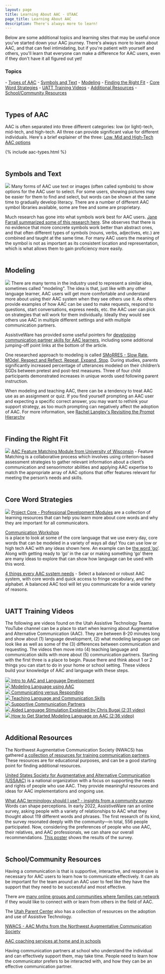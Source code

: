 ```yaml
---
layout: page
title: Learning About AAC - UTAAC
page_title: Learning About AAC
description: There's always more to learn!
---
```

Below are some additional topics and learning sites that
may be useful once you've started down your AAC journey. There's always more to learn about AAC, and that can feel intimidating, but if you're patient with yourself and others, you'll learn that everyone can make a difference for AAC users, even if they don't have it all figured out yet!

<h3>Topics</h3>
- <a href="#types">Types of AAC</a>
- <a href="#symbols">Symbols and Text</a>
- <a href="#modeling">Modeling</a>
- <a href="#evaluations">Finding the Right Fit</a>
- <a href="#core">Core Word Strategies</a>
- <a href="#uatt">UATT Training Videos</a>
- <a href="#extras">Additional Resources</a>
- <a href="#school">School/Community Resources</a>

<a name="types" style='margin-bottom: 50px; display: block; visibility: hidden;'></a>
<h2>Types of AAC</h2>

AAC is often separated into three different categories: low (or light)-tech, mid-tech, and high-tech. All three can provide significant value for different individuals. Here's a brief explainer of the three: <a href="https://www.autismadventures.com/low-tech-mid-tech-and-high-tech/">Low, Mid and High-Tech AAC options</a>

{% include aac-types.html %}

<a name="symbols" style='margin-bottom: 50px; display: block; visibility: hidden;'></a>
<h2>Symbols and Text</h2>
<img src="https://d18vdu4p71yql0.cloudfront.net/libraries/arasaac/happy.png.varianted-skin.png" class='clipart left'/>
Many forms of AAC use text or images (often called symbols) to show options for the AAC user to select. For some users, showing pictures may be easier for them to find and select, but words can be shown at the same time to gradually develop literacy. There are a number of different AAC symbol libraries available, some are free and some
are proprietary.

Much research has gone into what symbols work best for AAC users. <a href="https://www.janefarrall.com/what-is-beginning-aac/">Jane Farrall summarized some of this research here</a>. She observes that there is no evidence that more concrete symbols work better than abstract ones, and that often different types of symbols (nouns, verbs, adjectives, etc.) are combined and taught at the same time. For many AAC users the meaning of the symbol is not as important as its consistent location and representation, which is what allows them to gain proficiency more easily.

<a name="modeling" style='margin-bottom: 50px; display: block; visibility: hidden;'></a>
<h2>Modeling</h2>
<img src='/images/clipart/modeling.png' class='clipart left'/>
There are many terms in the industry used to represent a similar idea, sometimes called "modeling". The idea is that, just like with any other language learner, AAC users will get more comfortable and understand more about using their AAC system when they see others use it. As others provide examples of how AAC can be used to make requests, respond to questions, start conversations, express needs, etc. the AAC user can pick on strategies that will work for them individually. Ideally they would see others use AAC in multiple different settings and with multiple communication partners. 

AssistiveWare has provided some useful pointers for <a href="https://www.assistiveware.com/learn-aac/build-communication-partner-skills">developing communication partner skills for AAC learners</a>, including some additional jumping-off point links at the bottom of the article.

One researched approach to modeling is called <a href="https://talcaac.com/smorres/">SMoRRES - Slow Rate, MOdel, Respect and Reflect, Repeat, Expand, Stop</a>. During studies, parents significantly increased percentage of utterances modeled on their children’s SGDs between pretest and post-test measures.
Three of four child participants demonstrated increases in unique words used following parent instruction.

When modeling and teaching AAC, there can be a tendency to treat AAC use as an assignment or quiz. If you find yourself prompting an AAC user and expecting a specific correct answer, you may want to rethink your support strategy, as too much prompting can negatively affect the adoption of AAC. For more information, see  <a href="https://www.canva.com/design/DAFbT9-6ExE/bdRp7SVEZ4psml7c2-2i4Q/view?utm_content=DAFbT9-6ExE&utm_campaign=designshare&utm_medium=link&utm_source=publishsharelink&fbclid=IwAR3O2hufaWEJuIoMbXfpSDII1dqDUtKT-K5GprlOAisun5AAUCXhRk0ppTU#1
">Rachel Langley's Revisiting the Prompt Hierarchy</a>

<a name="evaluations" style='margin-bottom: 50px; display: block; visibility: hidden;'></a>
<h2>Finding the Right Fit</h2>
<img src='/images/clipart/checklist.png' class='clipart right'/>
<a href="https://atinternetmodules.org/storage/ocali-ims-sites/ocali-ims-atim/documents/AAC_Feature_Matching_Overview.pdf">AAC Feature Matching Module from University of Wisconsin</a> - Feature Matching is a collaborative process which involves using criterion-based assessment strategies to gather relevant information about a client’s communication and sensorimotor abilities and applying AAC expertise to match the appropriate array of AAC options that offer features relevant for meeting the person’s needs and skills. 

<a name="core" style='margin-bottom: 50px; display: block; visibility: hidden;'></a>
<h2>Core Word Strategies</h2>
<img src='/images/clipart/core.png' class='clipart right'/>
<a href="https://www.project-core.com/professional-development-modules/">Project Core - Professional Development Modules</a>
are a collection of learning resources that can help you learn more about core words and why they are important for all communicators.

<a href="https://www.coreworkshop.org/">Communication Workshop</a>  
is a place to look at some of the core language that we use every day, core words that can be modeled in a variety of ways all day! 
You can use low or high tech AAC with any ideas shown here. An example can be <a href="https://www.coreworkshop.org/words/go/en">the word ‘go’</a>. Along with getting ready to ‘go’ in the car or making something ‘go’ there are many ideas to explore that can show how language can be used with this word.

<a href="https://www.assistiveware.com/learn-aac/select-a-balanced-aac-system">4 things every AAC system needs</a> -  Select a balanced or robust AAC system, with core words and quick access to fringe vocabulary, and the alphabet. A balanced AAC tool will let you communicate for a wide variety of reasons.

<a name="uatt" style='margin-bottom: 50px; display: block; visibility: hidden;'></a>
<h2>UATT Training Videos</h2>

The following are videos found on the Utah Assistive Technology Teams YouTube channel can be a place to start when learning about Augmentative and Alternative Communication (AAC). They are between 8-20 minutes long and show about (1) language development, (2) what modeling language can look like as well as some of the (3) differences between communication and requesting. The videos then move into (4) teaching language and communication skills with more about (5) communication partners. Starting with the first three is a place to begin. 
Pause there and think about 1 or 2 things you can start to do in your home or school setting. These videos build your knowledge of AAC and language with these steps. 

<div class='video_box'>
<a href="https://www.youtube.com/watch?v=nkdhVJbB4to">
<img src="https://img.youtube.com/vi/nkdhVJbB4to/0.jpg"/>
Intro to AAC and Language Development</a>
</div>

<div class='video_box'>
<a href="https://www.youtube.com/watch?v=Yp751nRLVcQ">
<img src="https://img.youtube.com/vi/Yp751nRLVcQ/0.jpg"/>
Modeling Language using AAC</a>
</div>

<div class='video_box'>
<a href="https://www.youtube.com/watch?v=m04tjMRCC80">
<img src="https://img.youtube.com/vi/m04tjMRCC80/0.jpg"/>
Communicating versus Responding</a>
</div>

<div class='video_box'>
<a href="https://www.youtube.com/watch?v=OrsmhqGc3Rc">
<img src="https://img.youtube.com/vi/OrsmhqGc3Rc/0.jpg"/>
Teaching Language and Communication Skills</a>
</div>

<div class='video_box'>
<a href="https://www.youtube.com/watch?v=gHTujfqBw8Y">
<img src="https://img.youtube.com/vi/gHTujfqBw8Y/0.jpg"/>
Supportive Communication Partners</a>
</div>


<div class='video_box'>
<a href="https://www.youtube.com/watch?v=flFNMky22-U">
<img src="https://img.youtube.com/vi/flFNMky22-U/0.jpg"/>
Aided Language Stimulation Explained by Chris Bugaj (2:31 video)</a>
</div>




<div class='video_box'>
<a href="https://www.youtube.com/watch?v=ZAYsolBrjSM">
<img src="https://img.youtube.com/vi/ZAYsolBrjSM/0.jpg"/>
How to Get Started Modeling Language on AAC (2:36 video)</a>
</div>

<div style='clear: both;'></div>

<a name="exras" style='margin-bottom: 50px; display: block; visibility: hidden;'></a>
<h2>Additional Resources</h2>

The Northwest Augmentative Communication Society (NWACS) has gathered <a href="https://nwacs.info/training-for-caregivers">a collection of resources for training communication partners</a>. These resources are for educational purposes, and can be a good starting point for finding additional resources.

<a href="https://ussaac.org/">United States Society for Augmentative and Alternative Communication (USSAAC)</a> is a national organization with a focus on supporting the needs and rights of people who use AAC. They provide meaningful resources and ideas for AAC implementations and ongoing use.

<a href="https://www.assistiveware.com/blog/aac-terminology-survey">What AAC terminology should I use? - insights from a community survey</a>.
Words can shape perceptions. In early 2022, AssistiveWare ran an online survey, asking people with a variety of relationships to AAC what they thought about 119 different words and phrases. The first research of its kind, the survey resonated deeply with the community—in total, 556 people participated. Now, considering the preferences of people who use AAC, their relatives, and AAC professionals, we can share our overall recommendations.
<a href="https://download.assistiveware.com/assistiveware/files/2023_AAC_terminology_poster.pdf">This poster</a> shows the results of the survey. 

<a name="school" style='margin-bottom: 50px; display: block; visibility: hidden;'></a>
<h2>School/Community Resources</h2>

Having a communication is that is supportive, interactive,  and responsive is necessary for AAC users to learn how to communicate effectively. It can als be important for the team around an AAC user to feel like they have the support that they need to be successful and most effective.

There are <a href="/journey_helping/#communities">many online groups and communities where families can network</a> if they would like to connect with or learn from others in the field of AAC.

The <a href="https://utahparentcenter.org/resources/assistive-technology/">Utah Parent Center</a> also has a collection of resources on the adoption and use of Assistive Technology.


<a href="https://nwacs.info/aac-myths">NWACS - AAC Myths from the Northwest Augmentative Communication Society</a>

<a href="https://www.assistiveware.com/blog/parents-collaborate-aac-team">AAC coaching services at home and in schools</a>

Having communication partners at school who understand the individual and can effectively support them, may take time. People need to learn how the communicator prefers to be interacted with, and how they can be an effective communication partner.
